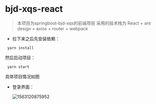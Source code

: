 # bjd-xqs-react
> 本项目为springboot-bjd-xqs的前端项目
采用的技术栈为 React + ant design + axios + router + webpack

* 拉下来之后先安装依赖：
```
 yarn install
```
然后启动项目：
```
 yarn start
```
具体项目情况如图

* 登录界面：

  ![1563120875952](D:\zhaoyangsWork\bjd-xqs-1.0\bjd-xqs-react\doc\1563120875952.png)
